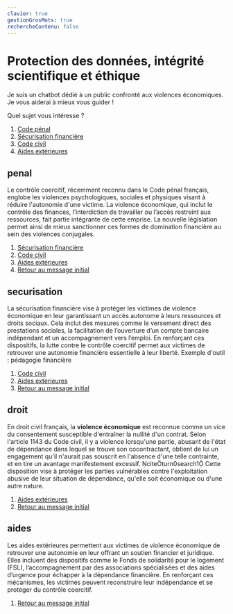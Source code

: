 ```yaml
---
clavier: true
gestionGrosMots: true
rechercheContenu: false
---
```


# Protection des données, intégrité scientifique et éthique

<span class="unique">Je suis un chatbot dédié à un public confronté aux violences économiques. Je vous aiderai à mieux vous guider !</span>

Quel sujet vous intéresse ?

1. [Code pénal](penal)
2. [Sécurisation financière](securisation)
3. [Code civil](droit)
4. [Aides extérieures](aides)


## penal

Le contrôle coercitif, récemment reconnu dans le Code pénal français, englobe les violences psychologiques, sociales et physiques visant à réduire l'autonomie d'une victime. La violence économique, qui inclut le contrôle des finances, l’interdiction de travailler ou l’accès restreint aux ressources, fait partie intégrante de cette emprise. La nouvelle législation permet ainsi de mieux sanctionner ces formes de domination financière au sein des violences conjugales.

1. [Sécurisation financière](securisation)
2. [Code civil](droit)
3. [Aides extérieures](aides)
4. [Retour au message initial]()

## securisation

La sécurisation financière vise à protéger les victimes de violence économique en leur garantissant un accès autonome à leurs ressources et droits sociaux. Cela inclut des mesures comme le versement direct des prestations sociales, la facilitation de l’ouverture d’un compte bancaire indépendant et un accompagnement vers l’emploi. En renforçant ces dispositifs, la lutte contre le contrôle coercitif permet aux victimes de retrouver une autonomie financière essentielle à leur liberté.
Exemple d'outil : pédagogie financière

1. [Code civil](droit)
2. [Aides extérieures](aides)
3. [Retour au message initial]()

## droit

En droit civil français, la **violence économique** est reconnue comme un vice du consentement susceptible d'entraîner la nullité d'un contrat. Selon l'article 1143 du Code civil, il y a violence lorsqu'une partie, abusant de l'état de dépendance dans lequel se trouve son cocontractant, obtient de lui un engagement qu'il n'aurait pas souscrit en l'absence d'une telle contrainte, et en tire un avantage manifestement excessif. citeturn0search1 Cette disposition vise à protéger les parties vulnérables contre l'exploitation abusive de leur situation de dépendance, qu'elle soit économique ou d'une autre nature. 

1. [Aides extérieures](aides)
2. [Retour au message initial]()

## aides

Les aides extérieures permettent aux victimes de violence économique de retrouver une autonomie en leur offrant un soutien financier et juridique. Elles incluent des dispositifs comme le Fonds de solidarité pour le logement (FSL), l’accompagnement par des associations spécialisées et des aides d’urgence pour échapper à la dépendance financière. En renforçant ces mécanismes, les victimes peuvent reconstruire leur indépendance et se protéger du contrôle coercitif.

1. [Retour au message initial]()